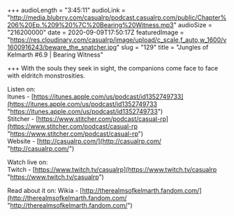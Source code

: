 +++
audioLength = "3:45:11"
audioLink = "http://media.blubrry.com/casualrp/podcast.casualrp.com/public/Chapter%206%20Ep.%209%20%7C%20Bearing%20Witness.mp3"
audioSize = "216200000"
date = 2020-09-09T17:50:17Z
featuredImage = "https://res.cloudinary.com/casualrp/image/upload/c_scale,f_auto,w_1600/v1600916243/beware_the_snatcher.jpg"
slug = "129"
title = "Jungles of Kelmarth #6.9 | Bearing Witness"

+++
With the souls they seek in sight, the companions come face to face with eldritch monstrosities. 

Listen on:  
Itunes - [https://itunes.apple.com/us/podcast/id1352749733](https://itunes.apple.com/us/podcast/id1352749733 "https://itunes.apple.com/us/podcast/id1352749733")  
Stitcher - [https://www.stitcher.com/podcast/casual-rp](https://www.stitcher.com/podcast/casual-rp "https://www.stitcher.com/podcast/casual-rp")  
Website - [http://casualrp.com/](http://casualrp.com/ "http://casualrp.com/")

Watch live on:  
Twitch - [https://www.twitch.tv/casualrp](https://www.twitch.tv/casualrp "https://www.twitch.tv/casualrp")

Read about it on: Wikia - [http://therealmsofkelmarth.fandom.com/](http://therealmsofkelmarth.fandom.com/ "http://therealmsofkelmarth.fandom.com/")
